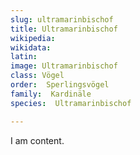 ```yaml
---
slug: ultramarinbischof
title: Ultramarinbischof
wikipedia: 
wikidata: 
latin:
image: Ultramarinbischof
class: Vögel
order:  Sperlingsvögel
family:  Kardinäle
species:  Ultramarinbischof

---
```


I am content.
